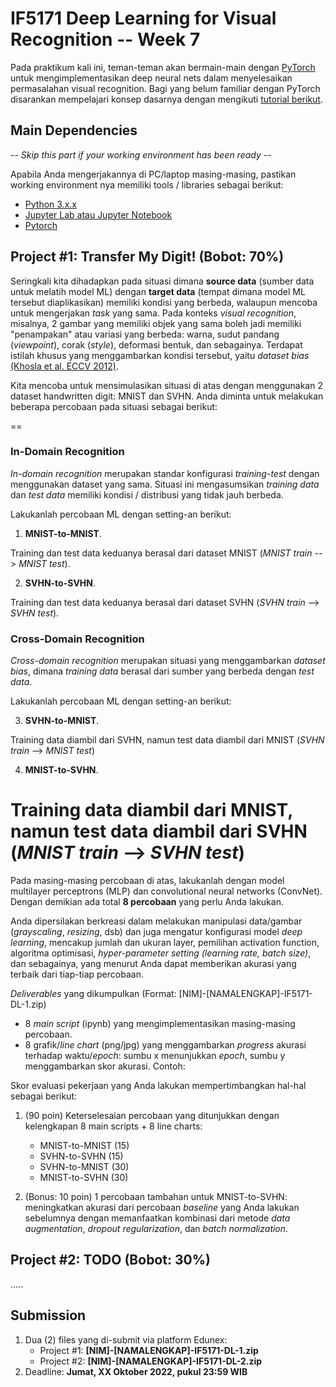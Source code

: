 # IF5171 Deep Learning for Visual Recognition -- Week 7

Pada praktikum kali ini, teman-teman akan bermain-main dengan [PyTorch](https://pytorch.org) untuk mengimplementasikan deep neural nets dalam menyelesaikan permasalahan visual recognition. 
Bagi yang belum familiar dengan PyTorch disarankan mempelajari konsep dasarnya dengan mengikuti [tutorial berikut](https://pytorch.org/tutorials/).

## Main Dependencies

-- *Skip this part if your working environment has been ready* --

Apabila Anda mengerjakannya di PC/laptop masing-masing, pastikan working environment nya memiliki tools / libraries sebagai berikut:
- [Python 3.x.x](https://www.python.org/)
- [Jupyter Lab atau Jupyter Notebook](https://jupyter.org/)
- [Pytorch](https://pytorch.og)


## Project #1: Transfer My Digit! (Bobot: 70%)

Seringkali kita dihadapkan pada situasi dimana __source data__ (sumber data untuk melatih model ML) dengan __target data__ (tempat dimana model ML tersebut diaplikasikan) memiliki kondisi yang berbeda, walaupun mencoba untuk mengerjakan *task* yang sama.
Pada konteks *visual recognition*, misalnya, 2 gambar yang memiliki objek yang sama boleh jadi memiliki "penampakan" atau variasi yang berbeda: warna, sudut pandang (*viewpoint*), corak (*style*), deformasi bentuk, dan sebagainya.
Terdapat istilah khusus yang menggambarkan kondisi tersebut, yaitu *dataset bias* [(Khosla et al. ECCV 2012)](https://people.csail.mit.edu/khosla/papers/eccv2012_khosla.pdf).

Kita mencoba untuk mensimulasikan situasi di atas dengan menggunakan 2 dataset handwritten digit: MNIST dan SVHN.
Anda diminta untuk melakukan beberapa percobaan pada situasi sebagai berikut:

==
### In-Domain Recognition
*In-domain recognition* merupakan standar konfigurasi *training-test* dengan menggunakan dataset yang sama. 
Situasi ini mengasumsikan *training data* dan *test data* memiliki kondisi / distribusi yang tidak jauh berbeda.

Lakukanlah percobaan ML dengan setting-an berikut:

1. __MNIST-to-MNIST__.

Training dan test data keduanya berasal dari dataset MNIST (*MNIST train* --> *MNIST test*).

2. __SVHN-to-SVHN__.

Training dan test data keduanya berasal dari dataset SVHN (*SVHN train* --> *SVHN test*).

### Cross-Domain Recognition
*Cross-domain recognition* merupakan situasi yang menggambarkan *dataset bias*, dimana *training data* berasal dari sumber yang berbeda dengan *test data*.

Lakukanlah percobaan ML dengan setting-an berikut:

3. __SVHN-to-MNIST__.

Training data diambil dari SVHN, namun test data diambil dari MNIST (*SVHN train* --> *MNIST test*)

4. __MNIST-to-SVHN__.

Training data diambil dari MNIST, namun test data diambil dari SVHN (*MNIST train* --> *SVHN test*)
==

Pada masing-masing percobaan di atas, lakukanlah dengan model multilayer perceptrons (MLP) dan convolutional neural networks (ConvNet).
Dengan demikian ada total __8 percobaan__ yang perlu Anda lakukan.

Anda dipersilakan berkreasi dalam melakukan manipulasi data/gambar (*grayscaling*, *resizing*, dsb) dan juga mengatur konfigurasi model *deep learning*, mencakup jumlah dan ukuran layer, pemilihan activation function, algoritma optimisasi, *hyper-parameter setting (learning rate, batch size)*, dan sebagainya, yang menurut Anda dapat memberikan akurasi yang terbaik dari tiap-tiap percobaan.

*Deliverables* yang dikumpulkan (Format: [NIM]-[NAMALENGKAP]-IF5171-DL-1.zip) 
- 8 *main script* (ipynb) yang mengimplementasikan masing-masing percobaan.
- 8 grafik/*line chart* (png/jpg) yang menggambarkan *progress* akurasi terhadap waktu/*epoch*: sumbu x menunjukkan *epoch*, sumbu y menggambarkan skor akurasi. Contoh:

<Graph>


Skor evaluasi pekerjaan yang Anda lakukan mempertimbangkan hal-hal sebagai berikut:
1. (90 poin) Keterselesaian percobaan yang ditunjukkan dengan kelengkapan 8 main scripts + 8 line charts:
	- MNIST-to-MNIST (15)
	- SVHN-to-SVHN (15)
	- SVHN-to-MNIST (30)
	- MNIST-to-SVHN (30)

2. (Bonus: 10 poin) 1 percobaan tambahan untuk MNIST-to-SVHN: meningkatkan akurasi dari percobaan *baseline* yang Anda lakukan sebelumnya dengan memanfaatkan kombinasi dari metode *data augmentation*, *dropout regularization*, dan *batch normalization*.

## Project #2: TODO (Bobot: 30%)

.....

## Submission
1. Dua (2) files yang di-submit via platform Edunex:
	- Project #1: __[NIM]-[NAMALENGKAP]-IF5171-DL-1.zip__
	- Project #2: __[NIM]-[NAMALENGKAP]-IF5171-DL-2.zip__
2. Deadline: __Jumat, XX Oktober 2022, pukul 23:59 WIB__